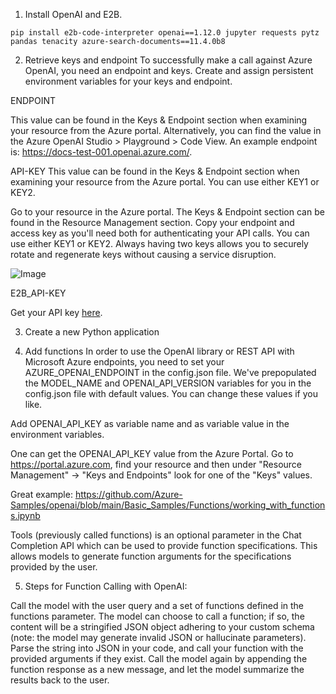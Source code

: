 1. Install OpenAI and E2B.

```
pip install e2b-code-interpreter openai==1.12.0 jupyter requests pytz pandas tenacity azure-search-documents==11.4.0b8

```


2. Retrieve keys and endpoint
To successfully make a call against Azure OpenAI, you need an endpoint and keys.
Create and assign persistent environment variables for your keys and endpoint.

ENDPOINT

This value can be found in the Keys & Endpoint section when examining your resource from the Azure portal. Alternatively, you can find the value in the Azure OpenAI Studio > Playground > Code View. An example endpoint is: https://docs-test-001.openai.azure.com/.


API-KEY
This value can be found in the Keys & Endpoint section when examining your resource from the Azure portal. You can use either KEY1 or KEY2.

Go to your resource in the Azure portal. The Keys & Endpoint section can be found in the Resource Management section. Copy your endpoint and access key as you'll need both for authenticating your API calls. You can use either KEY1 or KEY2. Always having two keys allows you to securely rotate and regenerate keys without causing a service disruption.

![Image](https://learn.microsoft.com/en-us/azure/ai-services/openai/media/quickstarts/endpoint.png)

E2B_API-KEY

Get your API key [here](https://e2b.dev/docs/getting-started/api-key).


3. Create a new Python application


4. Add functions
In order to use the OpenAI library or REST API with Microsoft Azure endpoints, you need to set your AZURE_OPENAI_ENDPOINT in the config.json file. We've prepopulated the MODEL_NAME and OPENAI_API_VERSION variables for you in the config.json file with default values. You can change these values if you like.

Add OPENAI_API_KEY as variable name and <Your API Key Value> as variable value in the environment variables.

One can get the OPENAI_API_KEY value from the Azure Portal. Go to https://portal.azure.com, find your resource and then under "Resource Management" -> "Keys and Endpoints" look for one of the "Keys" values.

Great example: https://github.com/Azure-Samples/openai/blob/main/Basic_Samples/Functions/working_with_functions.ipynb


Tools (previously called functions) is an optional parameter in the Chat Completion API which can be used to provide function specifications. This allows models to generate function arguments for the specifications provided by the user.

5. Steps for Function Calling with OpenAI:

Call the model with the user query and a set of functions defined in the functions parameter.
The model can choose to call a function; if so, the content will be a stringified JSON object adhering to your custom schema (note: the model may generate invalid JSON or hallucinate parameters).
Parse the string into JSON in your code, and call your function with the provided arguments if they exist.
Call the model again by appending the function response as a new message, and let the model summarize the results back to the user.